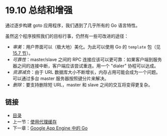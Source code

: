 # 19.10 总结和增强

通过逐步构建 goto 应用程序，我们遇到了几乎所有的 Go 语言特性。

虽然这个程序按照我们的目标行事，仍然有一些可改进的途径：
- *审美*：用户界面可以（极大地）美化。为此可以使用 Go 的 `template` 包（见 [15.7 节](15.7.md)）。
- *可靠性*：master/slave 之间的 RPC 连接应该可以更可靠：如果客户端到服务器之间的连接中断，客户端应该尝试重连。用一个 "dialer" 协程可以达成。
- *资源减负*：由于 URL 数据库大小不断增长，内存占用可能会成为一个问题。可以通过多台 master 服务器按照键分片来解决。
- *删除*：要支持删除短 URL，master 和 slave 之间的交互将变得更复杂。

## 链接

- [目录](directory.md)
- 上一节：[使用代理缓存](19.9.md)
- 下一章：[Google App Engine 中的 Go](20.0.md)
